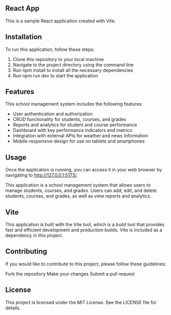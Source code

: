 ## React App
This is a sample React application created with Vite.

## Installation
To run this application, follow these steps:

1. Clone this repository to your local machine
2. Navigate to the project directory using the command line
3. Run npm install to install all the necessary dependencies
4. Run npm run dev to start the application

## Features
This school management system includes the following features:

- User authentication and authorization
- CRUD functionality for students, courses, and grades
- Reports and analytics for student and course performance
- Dashboard with key performance indicators and metrics
- Integration with external APIs for weather and news information
- Mobile-responsive design for use on tablets and smartphones


## Usage
Once the application is running, you can access it in your web browser by navigating to http://127.0.0.1:5173/.

This application is a school management system that allows users to manage students, courses, and grades. Users can add, edit, and delete students, courses, and grades, as well as view reports and analytics.

## Vite
This application is built with the Vite tool, which is a build tool that provides fast and efficient development and production builds. Vite is included as a dependency in this project.

## Contributing
If you would like to contribute to this project, please follow these guidelines:

Fork the repository
Make your changes
Submit a pull request
## License
This project is licensed under the MIT License. See the LICENSE file for details.